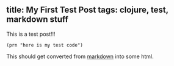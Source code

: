title: My First Test Post
tags: clojure, test, markdown stuff
----
This is a test post!!!

`(prn "here is my test code")`

This should get converted from [markdown](http://daringfireball.net/projects/markdown/) into some html.
